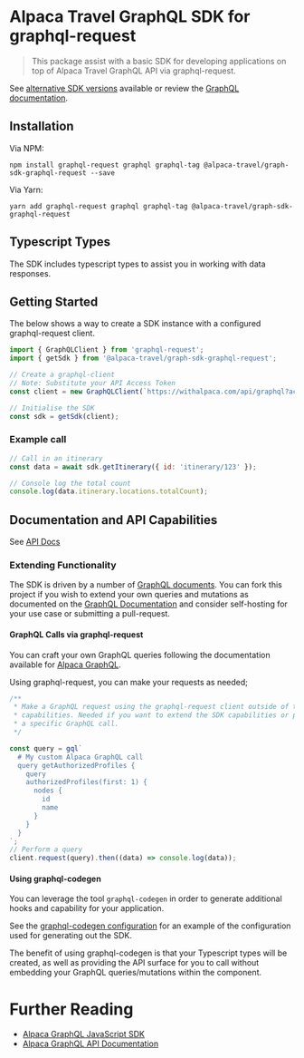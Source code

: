 # Alpaca Travel GraphQL SDK for graphql-request

> This package assist with a basic SDK for developing applications on top of
> Alpaca Travel GraphQL API via graphql-request.

See [alternative SDK versions](/packages) available or review the [GraphQL documentation](https://github.com/AlpacaTravel/graphql-docs).

## Installation

Via NPM:

```
npm install graphql-request graphql graphql-tag @alpaca-travel/graph-sdk-graphql-request --save
```

Via Yarn:

```
yarn add graphql-request graphql graphql-tag @alpaca-travel/graph-sdk-graphql-request
```

## Typescript Types

The SDK includes typescript types to assist you in working with data responses.

## Getting Started

The below shows a way to create a SDK instance with a configured graphql-request
client.

```javascript
import { GraphQLClient } from 'graphql-request';
import { getSdk } from '@alpaca-travel/graph-sdk-graphql-request';

// Create a graphql-client
// Note: Substitute your API Access Token
const client = new GraphQLClient(`https://withalpaca.com/api/graphql?accessToken=xxx`);

// Initialise the SDK
const sdk = getSdk(client);
```

### Example call

```javascript
// Call in an itinerary
const data = await sdk.getItinerary({ id: 'itinerary/123' });

// Console log the total count
console.log(data.itinerary.locations.totalCount);
```

## Documentation and API Capabilities

See [API Docs](docs/index.md)

### Extending Functionality

The SDK is driven by a number of [GraphQL documents](/graphql). You can
fork this project if you wish to extend your own queries and mutations as
documented on the [GraphQL Documentation](https://github.com/AlpacaTravel/graphql-docs)
and consider self-hosting for your use case or submitting a pull-request.

#### GraphQL Calls via graphql-request

You can craft your own GraphQL queries following the documentation available
for [Alpaca GraphQL](https://github.com/AlpacaTravel/graphql-docs).

Using graphql-request, you can make your requests as needed;

```javascript
/**
 * Make a GraphQL request using the graphql-request client outside of the SDK
 * capabilities. Needed if you want to extend the SDK capabilities or perform
 * a specific GraphQL call.
 */

const query = gql`
  # My custom Alpaca GraphQL call
  query getAuthorizedProfiles {
    query
    authorizedProfiles(first: 1) {
      nodes {
        id
        name
      }
    }
  }
`;
// Perform a query
client.request(query).then((data) => console.log(data));
```

#### Using graphql-codegen

You can leverage the tool `graphql-codegen` in order to generate additional
hooks and capability for your application.

See the [graphql-codegen configuration](./codegen.yml) for an example of
the configuration used for generating out the SDK.

The benefit of using graphql-codegen is that your Typescript types will be
created, as well as providing the API surface for you to call without embedding
your GraphQL queries/mutations within the component.

# Further Reading

- [Alpaca GraphQL JavaScript SDK](/README.md)
- [Alpaca GraphQL API Documentation](https://github.com/AlpacaTravel/graphql-docs)
